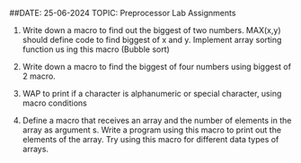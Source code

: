 ##DATE: 25-06-2024    TOPIC: Preprocessor Lab Assignments

1. Write down a macro to find out the biggest of two numbers.
   MAX(x,y) should define code to find biggest of x and y. Implement array sorting function us   ing this macro (Bubble sort)

2.  Write down a macro to find the biggest of four numbers using biggest of 2 macro.

3.  WAP to print if  a character is alphanumeric or special character, using macro conditions

4.  Define  a macro that receives an array and the number of elements in the array as argument    s. Write a program using this macro to print out the elements of the array. Try using this     macro for different data types of arrays.
